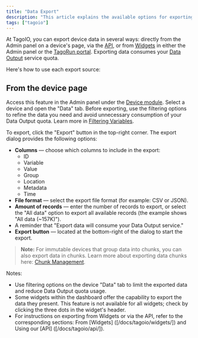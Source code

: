 ```yaml
---
title: "Data Export"
description: "This article explains the available options for exporting device data in TagoIO, and provides step-by-step instructions for exporting data from a device page, including available export options and important quota considerations."
tags: ["tagoio"]
---
```

At TagoIO, you can export device data in several ways: directly from the Admin panel on a device's page, via the [API](/docs/tagoio/api/), or from [Widgets](/docs/tagoio/widgets/) in either the Admin panel or the [TagoRun portal](/docs/tagoio/tagorun/getting-started/tagorun-mobile-app). Exporting data consumes your [Data Output](/docs/tagoio/services/data-output-service) service quota.

Here's how to use each export source:

## From the device page

Access this feature in the Admin panel under the [Device module](/docs/tagoio/devices/). Select a device and open the "Data" tab. Before exporting, use the filtering options to refine the data you need and avoid unnecessary consumption of your Data Output quota. Learn more in [Filtering Variables](/docs/tagoio//payload-parser/filtering-out-variables-with-parser-code).

To export, click the "Export" button in the top-right corner. The export dialog provides the following options:

- **Columns** — choose which columns to include in the export:
  - ID
  - Variable
  - Value
  - Group
  - Location
  - Metadata
  - Time
- **File format** — select the export file format (for example: CSV or JSON).
- **Amount of records** — enter the number of records to export, or select the "All data" option to export all available records (the example shows "All data (~157K)").
- A reminder that "Export data will consume your Data Output service."
- **Export button** — located at the bottom-right of the dialog to start the export.

> **Note:** For immutable devices that group data into chunks, you can also export data in chunks. Learn more about exporting data chunks here: [Chunk Management](/docs/tagoio/devices/data-management/chunk-management).

<!-- Image placeholder removed for build -->

Notes:
- Use filtering options on the device "Data" tab to limit the exported data and reduce Data Output quota usage.
- Some widgets within the dashboard offer the capability to export the data they present. This feature is not available for all widgets; check by clicking the three dots in the widget's header.
- For instructions on exporting from Widgets or via the API, refer to the corresponding sections: From [Widgets] ([/docs/tagoio/widgets/]) and Using our [API] ([/docs/tagoio/api/]).